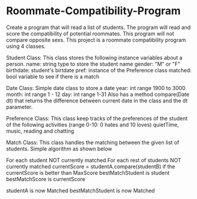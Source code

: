 # Roommate-Compatibility-Program
Create a program that will read a list of students. The program will read and score the compatibility of potential roommates. This program will not compare opposite sexs.
This project is a roommate compatibility program using 4 classes.

Student Class: This class stores the  following instance variables about a person.
  name: string type to store the student name
  gender: "M" or "F"
  birthdate: student's birtdate
  pref: instance of the Preference class
  matched: bool variable to see if there is a match

Date Class: Simple date class to store a date
  year: int range 1900 to 3000
  month: int range 1 - 12
  day: int range 1-31
  Also has a method compare(Date dt) that returns the difference between current date in the class and the dt parameter.


Preference Class: This class keep tracks of the preferences of the student of the following activities (range 0-10: 0 hates and 10 loves)
  quietTime, music, reading and chatting


Match Class: This class handles the matching between the given list of students. Simple algorithm as shown below
  
  
  For each student NOT currently matched
    For each rest of students NOT currently matched
        currentScore = studentA.compare(studentB)
        if the currentScore is better than  MaxScore
          bestMatchStudent is student
          bestMatchScore is currentScore
          
   studentA is now Matched 
    bestMatchStudent is now Matched
